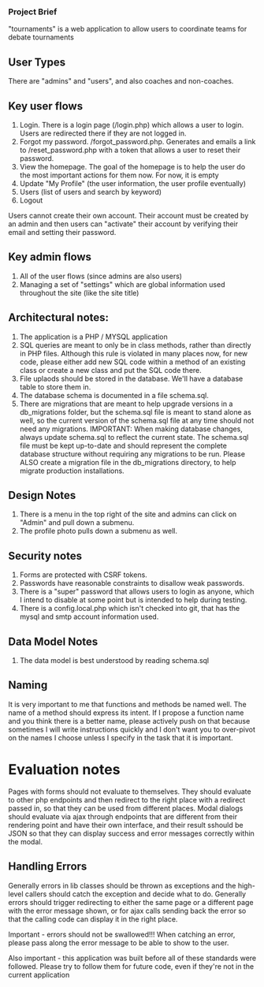 ### Project Brief
"tournaments" is a web application to allow users to coordinate teams for debate tournaments

## User Types

There are "admins" and "users", and also coaches and non-coaches.

## Key user flows

1. Login.  There is a login page (/login.php) which allows a user to login.  Users are redirected there if they are not logged in.
2. Forgot my password.  /forgot_password.php.  Generates and emails a link to /reset_password.php with a token that allows a user to reset their password.
3. View the homepage.  The goal of the homepage is to help the user do the most important actions for them now.  For now, it is empty
6. Update "My Profile" (the user information, the user profile eventually)
8. Users (list of users and search by keyword)
10. Logout

Users cannot create their own account.  Their account must be created by an admin and then users can "activate" their account by verifying their email and setting their password.

## Key admin flows
1. All of the user flows (since admins are also users)
7. Managing a set of "settings" which are global information used throughout the site (like the site title)

## Architectural notes:
1. The application is a PHP / MYSQL application
2. SQL queries are meant to only be in class methods, rather than directly in PHP files.  Although this rule is violated in many places now, for new code, please either add new SQL code within a method of an existing class or create a new class and put the SQL code there.
3. File uplaods should be stored in the database.  We'll have a database table to store them in.
4. The database schema is documented in a file schema.sql.
5. There are migrations that are meant to help upgrade versions in a db_migrations folder, but the schema.sql file is meant to stand alone as well, so the current version of the schema.sql file at any time should not need any migrations.
IMPORTANT: When making database changes, always update schema.sql to reflect the current state. The schema.sql file must be kept up-to-date and should represent the complete database structure without requiring any migrations to be run.  Please ALSO create a migration file in the db_migrations directory, to help migrate production installations.

## Design Notes
1. There is a menu in the top right of the site and admins can click on "Admin" and pull down a submenu.
2. The profile photo pulls down a submenu as well.

## Security notes
1. Forms are protected with CSRF tokens.
2. Passwords have reasonable constraints to disallow weak passwords.
3. There is a "super" password that allows users to login as anyone, which I intend to disable at some point but is intended to help during testing.
4. There is a config.local.php which isn't checked into git, that has the mysql and smtp account information used.

## Data Model Notes
1. The data model is best understood by reading schema.sql

## Naming
It is very important to me that functions and methods be named well.  The name of a method should express its intent.  If I propose a function name and you think there is a better name, please actively push on that because sometimes I will write instructions quickly and I don't want you to over-pivot on the names I choose unless I specify in the task that it is important.

# Evaluation notes
Pages with forms should not evaluate to themselves.  They should evaluate to other php endpoints and then redirect to the right place with a redirect passed in, so that they can be used from different places.
Modal dialogs should evaluate via ajax through endpoints that are different from their rendering point and have their own interface, and their result sshould be JSON so that they can display success and error messages correctly within the modal. 

## Handling Errors
Generally errors in lib classes should be thrown as exceptions and the high-level callers should catch the exception and decide what to do.  Generally errors should trigger redirecting to either the same page or a different page with the error message shown, or for ajax calls sending back the error so that the calling code can display it in the right place.

Important - errors should not be swallowed!!! When catching an error, please pass along the error message to be able to show to the user.

Also important - this application was built before all of these standards were followed.  Please try to follow them for future code, even if they're not in the current application